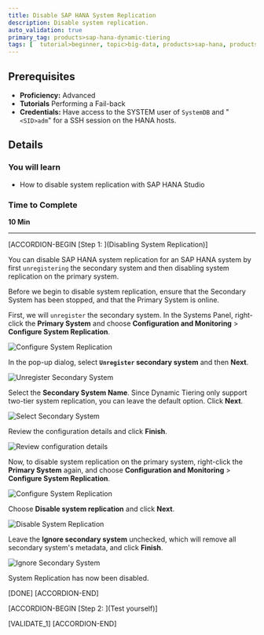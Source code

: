 ```yaml
---
title: Disable SAP HANA System Replication
description: Disable system replication.
auto_validation: true
primary_tag: products>sap-hana-dynamic-tiering
tags: [  tutorial>beginner, topic>big-data, products>sap-hana, products>sap-hana-dynamic-tiering, products>sap-hana-studio ]
---
```


## Prerequisites
 - **Proficiency:** Advanced
 - **Tutorials** Performing a Fail-back
 - **Credentials:** Have access to the SYSTEM user of  `SystemDB` and "`<SID>adm`" for a SSH session on the HANA hosts.

## Details
### You will learn
- How to disable system replication with SAP HANA Studio

### Time to Complete
**10 Min**

---

[ACCORDION-BEGIN [Step 1: ](Disabling System Replication)]

You can disable SAP HANA system replication for an SAP HANA system by first `unregistering` the secondary system and then disabling system replication on the primary system.

Before we begin to disable system replication, ensure that the Secondary System has been stopped, and that the Primary System is online.

First, we will `unregister` the secondary system.
In the Systems Panel, right-click the **Primary System** and choose **Configuration and Monitoring** > **Configure System Replication**.

![Configure System Replication](configure-system-replication.png)

In the pop-up dialog, select **`Unregister` secondary system** and then **Next**.

![Unregister Secondary System](unregister-secondary-system.png)

Select the **Secondary System Name**. Since Dynamic Tiering only support two-tier system replication, you can leave the default option. Click **Next**.

![Select Secondary System](select-secondary-system.png)

Review the configuration details and click **Finish**.

![Review configuration details](review-configuration-details.png)


Now, to disable system replication on the primary system, right-click the **Primary System** again, and choose **Configuration and Monitoring** > **Configure System Replication**.

![Configure System Replication](configure-system-replication.png)

Choose **Disable system replication** and click **Next**.

![Disable System Replication](disable-sys-repl.png)

Leave the **Ignore secondary system** unchecked, which will remove all secondary system's metadata, and click **Finish**.

![Ignore Secondary System](ignore-secondary-system.png)

System Replication has now been disabled.

[DONE]
[ACCORDION-END]

[ACCORDION-BEGIN [Step 2: ](Test yourself)]

[VALIDATE_1]
[ACCORDION-END]
